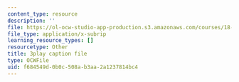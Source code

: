 ```yaml
---
content_type: resource
description: ''
file: https://ol-ocw-studio-app-production.s3.amazonaws.com/courses/18-01sc-single-variable-calculus-fall-2010/f684549d0b0c508ab3aa2a1237814bc4_ryLdyDrBfvI.vtt
file_type: application/x-subrip
learning_resource_types: []
resourcetype: Other
title: 3play caption file
type: OCWFile
uid: f684549d-0b0c-508a-b3aa-2a1237814bc4
---
```

